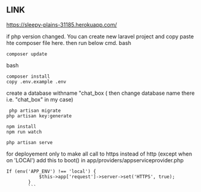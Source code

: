## LINK 
https://sleepy-plains-31185.herokuapp.com/

if php version changed. You can create new laravel project and copy paste hte composer file here. then run below cmd.
 bash
 ```
 composer update
 ```


 bash
 ```
 composer install
 copy .env.example .env 
 ```
 create a database  withname "chat_box
 ( then change database name there i.e. "chat_box" in my case)
 ```
  php artisan migrate 
 php artisan key:generate
 ```
```
npm install 
npm run watch 
```

```
php artisan serve
```

for deployement only 
to make all call to https instead of http (except when on  'LOCAl')
add this to boot() in app/providers/appserviceprovider.php
```
If (env('APP_ENV') !== 'local') {
            $this->app['request']->server->set('HTTPS', true);
        }
        ```
